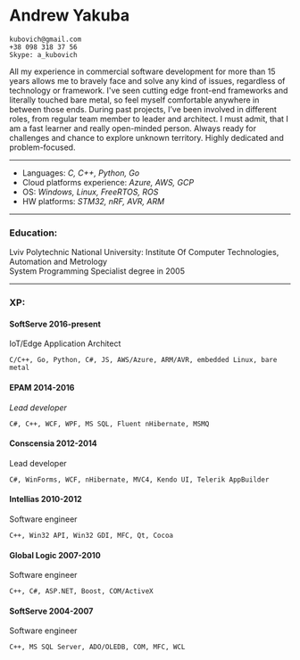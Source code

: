 # Andrew Yakuba
```
kubovich@gmail.com
+38 098 318 37 56
Skype: a_kubovich
```

All my experience in commercial software development for more than 15 years allows me to bravely face and solve any kind of issues, regardless of technology or framework. I've seen cutting edge front-end frameworks and literally touched bare metal, so feel myself comfortable anywhere in between those ends. During past projects, I’ve been involved in different roles, from regular team member to leader and architect. I must admit, that I am a fast learner and really open-minded person. Always ready for challenges and chance to explore unknown territory. Highly dedicated and problem-focused.
***
* Languages: *C, C++, Python, Go*
* Cloud platforms experience: *Azure, AWS, GCP*
* OS: *Windows, Linux, FreeRTOS, ROS*
* HW platforms: *STM32, nRF, AVR, ARM*

***
### Education:
Lviv Polytechnic National University: Institute Of Computer Technologies, Automation and Metrology   
System Programming Specialist degree in 2005
***
### XP:
#### SoftServe 2016-present
IoT/Edge Application Architect
```
C/C++, Go, Python, C#, JS, AWS/Azure, ARM/AVR, embedded Linux, bare metal
```

#### EPAM 2014-2016
*Lead developer*
```
C#, C++, WCF, WPF, MS SQL, Fluent nHibernate, MSMQ
```

#### Conscensia 2012-2014
Lead developer
```
C#, WinForms, WCF, nHibernate, MVC4, Kendo UI, Telerik AppBuilder
```

#### Intellias 2010-2012
Software engineer
```
C++, Win32 API, Win32 GDI, MFC, Qt, Cocoa
```

#### Global Logic 2007-2010
Software engineer 
```
C++, C#, ASP.NET, Boost, COM/ActiveX
```

#### SoftServe 2004-2007
Software engineer
```
C++, MS SQL Server, ADO/OLEDB, COM, MFC, WCL
```

